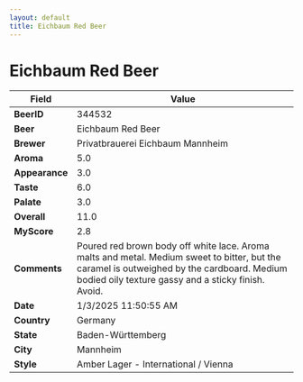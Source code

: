 ```yaml
---
layout: default
title: Eichbaum Red Beer
---
```


# Eichbaum Red Beer

| Field         | Value     |
|---------------|-----------|
| **BeerID** | 344532 |
| **Beer** | Eichbaum Red Beer |
| **Brewer** | Privatbrauerei Eichbaum Mannheim |
| **Aroma** | 5.0 |
| **Appearance** | 3.0 |
| **Taste** | 6.0 |
| **Palate** | 3.0 |
| **Overall** | 11.0 |
| **MyScore** | 2.8 |
| **Comments** | Poured red brown body off white lace.  Aroma malts and metal. Medium sweet to bitter, but the caramel is outweighed by the cardboard. Medium bodied oily texture gassy and a sticky finish.  Avoid.  |
| **Date** | 1/3/2025 11:50:55 AM |
| **Country** | Germany |
| **State** | Baden-Württemberg |
| **City** | Mannheim |
| **Style** | Amber Lager - International / Vienna |
